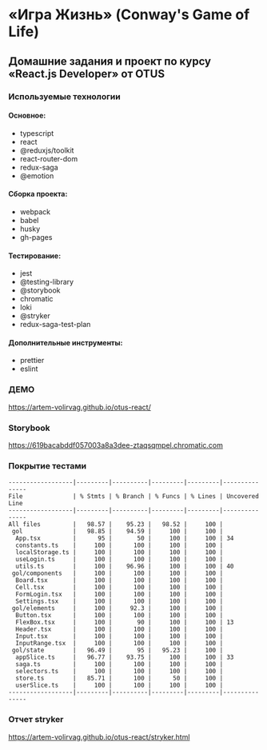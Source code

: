# «Игра Жизнь» (Conway's Game of Life)
## Домашние задания и проект по курсу «React.js Developer» от OTUS
### Используемые технологии
#### Основное:
- typescript
- react
- @reduxjs/toolkit
- react-router-dom
- redux-saga
- @emotion

#### Сборка проекта:
- webpack
- babel
- husky
- gh-pages

#### Тестирование:
- jest
- @testing-library
- @storybook
- chromatic
- loki
- @stryker
- redux-saga-test-plan

#### Дополнительные инструменты:
- prettier
- eslint

### ДЕМО
https://artem-volirvag.github.io/otus-react/

### Storybook
https://619bacabddf057003a8a3dee-ztaqsqmpel.chromatic.com

### Покрытие тестами
```
------------------|---------|----------|---------|---------|---------------
File              | % Stmts | % Branch | % Funcs | % Lines | Uncovered Line
------------------|---------|----------|---------|---------|---------------
All files         |   98.57 |    95.23 |   98.52 |     100 |
 gol              |   98.85 |    94.59 |     100 |     100 |
  App.tsx         |      95 |       50 |     100 |     100 | 34
  constants.ts    |     100 |      100 |     100 |     100 |
  localStorage.ts |     100 |      100 |     100 |     100 |
  useLogin.ts     |     100 |      100 |     100 |     100 |
  utils.ts        |     100 |    96.96 |     100 |     100 | 40
 gol/components   |     100 |      100 |     100 |     100 |
  Board.tsx       |     100 |      100 |     100 |     100 |
  Cell.tsx        |     100 |      100 |     100 |     100 |
  FormLogin.tsx   |     100 |      100 |     100 |     100 |
  Settings.tsx    |     100 |      100 |     100 |     100 |
 gol/elements     |     100 |     92.3 |     100 |     100 |
  Button.tsx      |     100 |      100 |     100 |     100 |
  FlexBox.tsx     |     100 |       90 |     100 |     100 | 13
  Header.tsx      |     100 |      100 |     100 |     100 |
  Input.tsx       |     100 |      100 |     100 |     100 |
  InputRange.tsx  |     100 |      100 |     100 |     100 |
 gol/state        |   96.49 |       95 |   95.23 |     100 |
  appSlice.ts     |   96.77 |    93.75 |     100 |     100 | 33
  saga.ts         |     100 |      100 |     100 |     100 |
  selectors.ts    |     100 |      100 |     100 |     100 |
  store.ts        |   85.71 |      100 |      50 |     100 |
  userSlice.ts    |     100 |      100 |     100 |     100 |
------------------|---------|----------|---------|---------|---------------
```
### Отчет stryker
https://artem-volirvag.github.io/otus-react/stryker.html
